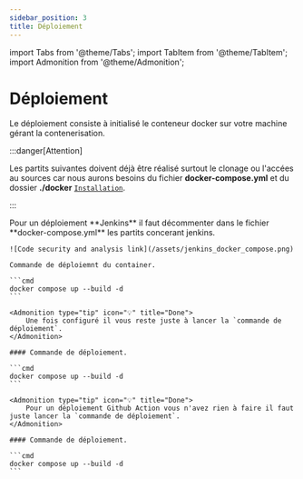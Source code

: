 ```yaml
---
sidebar_position: 3
title: Déploiement
---
```


import Tabs from '@theme/Tabs';
import TabItem from '@theme/TabItem';
import Admonition from '@theme/Admonition';

# Déploiement


Le déploiement  consiste à initialisé le conteneur docker sur votre machine gérant la contenerisation.

:::danger[Attention]

Les partits suivantes doivent déjà être réalisé surtout le clonage ou l'accées au sources car nous aurons besoins du fichier **docker-compose.yml** et du dossier **./docker** [`Installation`](/).

:::

<Tabs groupId="cicd-pipelines">
  <TabItem value="jenkins" label="Jenkins">
    Pour un déploiement **Jenkins** il faut décommenter dans le fichier **docker-compose.yml** les partits concerant jenkins.

    ![Code security and analysis link](/assets/jenkins_docker_compose.png)

    Commande de déploiemnt du container.
    
    ```cmd
    docker compose up --build -d
    ```

    <Admonition type="tip" icon="💡" title="Done">
        Une fois configuré il vous reste juste à lancer la `commande de déploiement`.
    </Admonition>

    #### Commande de déploiement.
    
    ```cmd
    docker compose up --build -d
    ```
    
  </TabItem>
  <TabItem value="github" label="Github Action">
    


    <Admonition type="tip" icon="💡" title="Done">
        Pour un déploiement Github Action vous n'avez rien à faire il faut juste lancer la `commande de déploiement`.
    </Admonition>

    #### Commande de déploiement.

    ```cmd
    docker compose up --build -d
    ```

  </TabItem>
</Tabs>